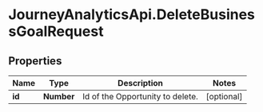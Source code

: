 # JourneyAnalyticsApi.DeleteBusinessGoalRequest

## Properties

Name | Type | Description | Notes
------------ | ------------- | ------------- | -------------
**id** | **Number** | Id of the Opportunity to delete. | [optional] 


